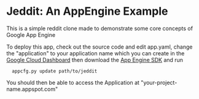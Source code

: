 Jeddit: An AppEngine Example
============================

This is a simple reddit clone made to demonstrate some core concepts of Google App Engine

To deploy this app, check out the source code and edit app.yaml, change the "application" to your application name
which you can create in the [Google Cloud Dashboard](https://cloud.google.com/console#/project) then download
the [App Engine SDK](https://developers.google.com/appengine/downloads#Google_App_Engine_SDK_for_Python) and run

      appcfg.py update path/to/jeddit

You should then be able to access the Application at "your-project-name.appspot.com"

